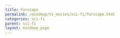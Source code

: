 ```yaml
---
title: Farscape
permalink: /mindmap/tv_movies/sci-fi/farscape.html
categories: sci-fi
parent: sci-fi
layout: mindmap_page
---
```

